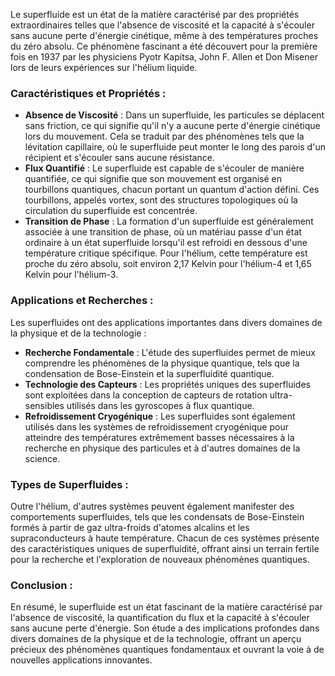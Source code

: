 Le superfluide est un état de la matière caractérisé par des propriétés extraordinaires telles que l'absence de viscosité et la capacité à s'écouler sans aucune perte d'énergie cinétique, même à des températures proches du zéro absolu. Ce phénomène fascinant a été découvert pour la première fois en 1937 par les physiciens Pyotr Kapitsa, John F. Allen et Don Misener lors de leurs expériences sur l'hélium liquide.

### Caractéristiques et Propriétés :
- **Absence de Viscosité** : Dans un superfluide, les particules se déplacent sans friction, ce qui signifie qu'il n'y a aucune perte d'énergie cinétique lors du mouvement. Cela se traduit par des phénomènes tels que la lévitation capillaire, où le superfluide peut monter le long des parois d'un récipient et s'écouler sans aucune résistance.
- **Flux Quantifié** : Le superfluide est capable de s'écouler de manière quantifiée, ce qui signifie que son mouvement est organisé en tourbillons quantiques, chacun portant un quantum d'action défini. Ces tourbillons, appelés vortex, sont des structures topologiques où la circulation du superfluide est concentrée.
- **Transition de Phase** : La formation d'un superfluide est généralement associée à une transition de phase, où un matériau passe d'un état ordinaire à un état superfluide lorsqu'il est refroidi en dessous d'une température critique spécifique. Pour l'hélium, cette température est proche du zéro absolu, soit environ 2,17 Kelvin pour l'hélium-4 et 1,65 Kelvin pour l'hélium-3.

### Applications et Recherches :
Les superfluides ont des applications importantes dans divers domaines de la physique et de la technologie :
- **Recherche Fondamentale** : L'étude des superfluides permet de mieux comprendre les phénomènes de la physique quantique, tels que la condensation de Bose-Einstein et la superfluidité quantique.
- **Technologie des Capteurs** : Les propriétés uniques des superfluides sont exploitées dans la conception de capteurs de rotation ultra-sensibles utilisés dans les gyroscopes à flux quantique.
- **Refroidissement Cryogénique** : Les superfluides sont également utilisés dans les systèmes de refroidissement cryogénique pour atteindre des températures extrêmement basses nécessaires à la recherche en physique des particules et à d'autres domaines de la science.

### Types de Superfluides :
Outre l'hélium, d'autres systèmes peuvent également manifester des comportements superfluides, tels que les condensats de Bose-Einstein formés à partir de gaz ultra-froids d'atomes alcalins et les supraconducteurs à haute température. Chacun de ces systèmes présente des caractéristiques uniques de superfluidité, offrant ainsi un terrain fertile pour la recherche et l'exploration de nouveaux phénomènes quantiques.

### Conclusion :
En résumé, le superfluide est un état fascinant de la matière caractérisé par l'absence de viscosité, la quantification du flux et la capacité à s'écouler sans aucune perte d'énergie. Son étude a des implications profondes dans divers domaines de la physique et de la technologie, offrant un aperçu précieux des phénomènes quantiques fondamentaux et ouvrant la voie à de nouvelles applications innovantes.